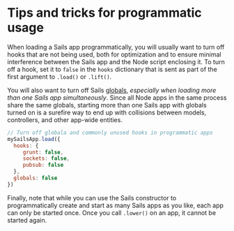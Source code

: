 # Tips and tricks for programmatic usage

When loading a Sails app programmatically, you will usually want to turn off hooks that are not being used, both for optimization and to ensure minimal interference between the Sails app and the Node script enclosing it.  To turn off a hook, set it to `false` in the `hooks` dictionary that is sent as part of the first argument to `.load()` or `.lift()`.

You will also want to turn off Sails [globals](https://sailsjs.com/documentation/concepts/globals), _especially when loading more than one Sails app simultaneously_.  Since all Node apps in the same process share the same globals, starting more than one Sails app with globals turned on is a surefire way to end up with collisions between models, controllers, and other app-wide entities.


```javascript
// Turn off globala and commonly unused hooks in programmatic apps
mySailsApp.load({
  hooks: {
     grunt: false,
     sockets: false,
     pubsub: false
  },
  globals: false
})
```

Finally, note that while you can use the Sails constructor to programmatically create and start as many Sails apps as you like, each app can only be started once.  Once you call `.lower()` on an app, it cannot be started again.

<docmeta name="displayName" value="Tips and tricks">
